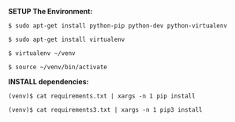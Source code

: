 **SETUP The Environment:**

```
$ sudo apt-get install python-pip python-dev python-virtualenv

$ sudo apt-get install virtualenv

$ virtualenv ~/venv

$ source ~/venv/bin/activate

```
**INSTALL dependencies:**

```
(venv)$ cat requirements.txt | xargs -n 1 pip install

(venv)$ cat requirements3.txt | xargs -n 1 pip3 install
```

